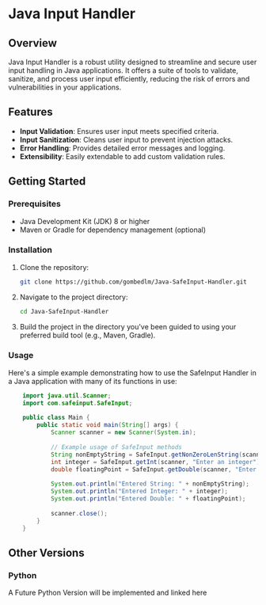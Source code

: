 # Java Input Handler

## Overview
Java Input Handler is a robust utility designed to streamline and secure user input handling in Java applications. It offers a suite of tools to validate, sanitize, and process user input efficiently, reducing the risk of errors and vulnerabilities in your applications.

## Features
- **Input Validation**: Ensures user input meets specified criteria.
- **Input Sanitization**: Cleans user input to prevent injection attacks.
- **Error Handling**: Provides detailed error messages and logging.
- **Extensibility**: Easily extendable to add custom validation rules.


## Getting Started

### Prerequisites
- Java Development Kit (JDK) 8 or higher
- Maven or Gradle for dependency management (optional)

### Installation
1. Clone the repository:
    ```sh
    git clone https://github.com/gombedlm/Java-SafeInput-Handler.git
    ```
2. Navigate to the project directory:
    ```sh
    cd Java-SafeInput-Handler
    ```
3. Build the project in the directory you've been guided to using your preferred build tool (e.g., Maven, Gradle).

### Usage
Here's a simple example demonstrating how to use the SafeInput Handler in a Java application with many of its functions in use:
```java
    import java.util.Scanner;
    import com.safeinput.SafeInput;
    
    public class Main {
        public static void main(String[] args) {
            Scanner scanner = new Scanner(System.in);
    
            // Example usage of SafeInput methods
            String nonEmptyString = SafeInput.getNonZeroLenString(scanner, "Enter a non-empty string");
            int integer = SafeInput.getInt(scanner, "Enter an integer");
            double floatingPoint = SafeInput.getDouble(scanner, "Enter a decimal number");
    
            System.out.println("Entered String: " + nonEmptyString);
            System.out.println("Entered Integer: " + integer);
            System.out.println("Entered Double: " + floatingPoint);
    
            scanner.close();
        }
    }
```

## Other Versions
### Python 
A Future Python Version will be implemented and linked here


